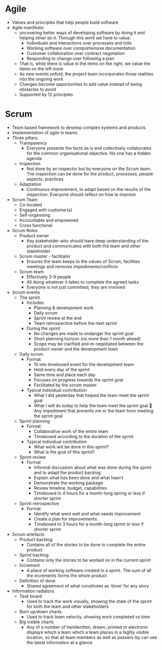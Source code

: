 # Agile
- Values and principles that help people build software
- Agile manifesto:
  - uncovering better ways of developing software by doing it and helping other do it. Through this work we have to value:
    - Individuals and interactions over processes and tolls
    - Working software over comprehensive documentation
    - Customer collaboration over contract negotiation
    - Responding to change over following a plan
  - That is, while there is value in the items on the right, we value the items on the left more
  - As new events unfold, the project team incorporates those realities into the ongoing work
  - Changes become opportunities to add value instead of being obstacles to avoid
  - Supported by 12 principles


# Scrum
- Team based framework to develop complex systems and products
- Implementation of agile in teams
- Three pillars:
  - Transparency
    - Everyone presents the facts as is and collectively collaborates for the common organisational objective. No one has a hidden agenda
  - Inspection
    - Not done by an inspector but by everyone on the Scrum team. The inspection can be done for the product, processes, people aspects, practices
  - Adaptation
    - Continuous improvement, to adapt based on the results of the inspection. Everyone should reflect on how to improve
- Scrum Team
  - Co-located
  - Engaged with customer(s)
  - Self-organising
  - Accountable and empowered
  - Cross functional
- Scrum Roles
  - Product owner
    - Key stakeholder who should have deep understanding of the product and communicates with both the team and other stakeholder
  - Scrum master - facilitator
    - Ensures the team keeps to the values of Scrum, facilities meetings and removes impediments/conflicts
  - Scrum team
    - Effectively 3-9 people
    - All doing whatever it takes to complete the agreed tasks
    - Everyone is not just committed, they are involved
- Scrum events
  - The sprint
    - Includes
      - Planning & development work
      - Daily scrum
      - Sprint review at the end
      - Team retrospective before the next sprint
    - During the sprint
      - No changes are made to endanger the sprint goal
      - Short planning horizon (no more than 1 month ahead)
      - Scope may be clarified and re-negotiated between the product owner and the development team
  - Daily scrum
    - Format
      - 15 min timeboxed event for the development team
      - Held every day of the sprint
      - Same time and place each day
      - Focuses on progress towards the sprint goal
      - Facilitated by the scrum master
    - Typical individual contribution
      - What I did yesterday that helped the team meet the sprint goal
      - What I will do today to help the team meet the sprint goal
    	Any impediment that prevents me or the team from meeting the sprint goal
  - Sprint planning
    - Format
      - Collaborative work of the entire team
      - Timeboxed according to the duration of the sprint
    - Typical individual contribution
      - What work will be done in this sprint?
      - What is the goal of this sprint?
  - Sprint review
    - Format
      - Informal discussion about what was done during the sprint and to adapt the product backlog
      - Explain what has been done and what hasn’t
      - Demonstrate the working package
      -  Review timeline, budget, capabilities
      - Timeboxed to 4 hours for a month-long spring or less if shorter sprint
  - Sprint retrospective
    - Format
      - Identify what went well and what needs improvement
      - Create a plan for improvements
      - Timeboxed to 3 hours for a month-long sprint or less if shorter sprint
- Scrum artefacts
  - Product backlog
    - Contains all of the stories to be done to complete the entire product
  - Sprint backlog
    - Contains only the stories to be worked on in the current sprint
  - Increment
    - A place of working software created in a sprint. The sum of all the increments forms the whole product
  - Definition of done
    - Shared agreement of what constitutes as ‘done’ for any story
- Information radiators
  - Task board
    - Used to track the work visually, showing the state of the sprint for both the team and other stakeholders
  - Burn up/down charts
    - Used to track team velocity, showing work completed vs time
  - Big visible charts
    - Any of a number of handwritten, drawn, printed or electronic displays which a team which a team places in a highly visible location, so that all team members as well as passers-by can see the latest information at a glance
